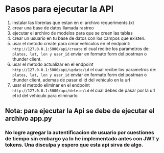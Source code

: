 # Pasos para ejecutar la API
1. instalar las librerias que estan en el archivo requeriments.txt
2. crear una base de datos llamada rastreo
3. ejecutar el archivo de modelos para que se creen las tablas
4. crear un usuario en tu base de datos con los campos que existen.
5. usar el metodo create para crear vehiculos en el endpoint: `http://127.0.0.1:5000/api/create` el cual recibe los parametros de: `plates, lat, lon y user_id` enviar en formato form del postman o thunder client.
6. usar el metodo actualizar en el endpoint `http://127.0.0.1:5000/api/update/id` el cual recibe los parametros de: `plates, lat, lon y user_id` enviar en formato form del postman o thunder client, ademas de pasar el id del vehiculo en la url
7. usar el metodo eliminar en el endpoint `http://127.0.0.1:5000/api/delete/id` el cual debes de pasar por la url el id del vehiculo para eliminarlo.
 
 ## Nota: para ejecutar la Api se debe de ejecutar el archivo app.py
 
 ### No logre agregar la autentificacion de usuario por cuestiones de tiempo sin embargo ya lo he implementado antes con JWT y tokens. Una disculpa y espero que esta api sirva de algo.
 
